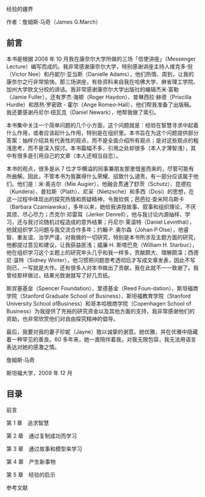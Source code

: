 经验的疆界

作者：詹姆斯·马奇（James G.March）

## 前言

本书是根据 2008 年 10 月我在康奈尔大学所做的三场「信使讲座」（Messenger Lecture）编写而成的。我非常感谢康奈尔大学，特别感谢讲座主持人维克多·倪（Victor Nee）和丹妮尔·亚当斯（Danielle Adams），他们热情、周到，让我的康奈尔之行非常愉快。那三场讲座，有些资料来自我在哈佛大学、麻省理工学院、加州大学欧文分校的讲话。我非常感谢康奈尔大学出版社的编辑杰米·富勒（Jamie Fuller），还有罗杰·海顿（Roger Haydon）、普琳西拉·赫德（Priscilla Hurdle）和昂热·罗密欧 - 霍尔（Ange Romeo-Hall），他们帮我准备了出版稿。我还要感谢丹尼尔·纽瓦克（Daniel Newark），他帮我做了索引。

本书集中关注一个简单问题的几个小方面，这个问题就是：经验在智慧寻求中起着什么作用，或者应该起什么作用，特别是在组织里。本书旨在为这个问题提供部分答案：抽样介绍具有代表性的观点，而不是全面介绍所有观点；是对这些观点的粗浅思考，而不是深入探讨。本书篇幅不多，引用之处却很多（本人才薄智浅），其中有很多是引用自己的文章（本人还相当自恋）。

本书的观点，很多是从 7 位才华横溢的同事兼朋友那里借鉴而来的，尽管可能有所曲解。因此，不管本书为我赢得什么荣耀、招致什么谴责，有一部分应该属于他们。他们是：米·奥吉尔（Mie Augier），他融会贯通了舒茨（Schutz）、昆德拉（Kundera）、普拉斯（Plath）、尼采（Nietzsche）和多西（Dosi）的思想，在这一过程中体现出的探究热情和质疑精神，令我钦佩；芭芭拉·查米阿乌斯卡（Barbara Czamiawska），多年以来，她给我讲授故事、叙事和组织理论，不厌其烦、尽心尽力；杰克尔·邓雷耳（Jerker Denrell），他与我讨论内源抽样、学习，还与我讨论随机过程造成的意外结果；丹尼尔·莱温特（Daniel Levinthal），他就组织学习问题与我交流合作多年；约翰·P. 奥尔森（Johan·P·Olse），他睿智、重友谊、治学严谨，对我做的一切研究，特别是本书所涉及主题方面的研究，他都提过意见和建议，让我获益匪浅；威廉·H. 斯塔巴克（William H. Starbuc），他在组织学习这个主题上的研究年头几乎和我一样多，贡献颇大、理解颇深；西德尼·温特（Sidney Winter），他习惯把问题思考透彻后才写成文章发表，因此不写则已，一写就是大作。还有很多人对本书做出了贡献，我在此就不一一致谢了。我曾经那样做过，结果光致谢就写了好几页纸。

斯宾塞基金（Spencer Foundation）、里德基金（Reed Foun-dation）、斯坦福商学院（Stanford Graduate School of Business）、斯坦福教育学院（Stanford University School ofBusiness）和哥本哈根商学院（Copenhagen School of Business）为我提供了充裕的研究资金以及其他方面的支持，我非常感谢他们的资助，也非常欣赏他们对自由探究精神的倡导。

最后，我要对我的妻子珍妮（Jayne）致以诚挚的谢意。她优雅，并在优雅中隐藏着一种罕见的善良。60 多年来，她一直陪伴着我，对我无限包容，我无法用语言表达对她的感激之情。

詹姆斯·马奇

斯坦福大学，2009 年 12 月

## 目录

前言

第 1 章　追求智慧

第 2 章　通过复制成功而学习

第 3 章　通过故事和模型来学习

第 4 章　产生新事物

第 5 章　经验的启示

参考文献
